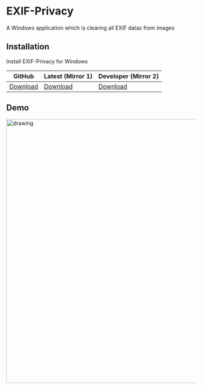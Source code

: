 
# EXIF-Privacy

A Windows application which is clearing all EXIF datas from images


## Installation

Install EXIF-Privacy for Windows

| GitHub | Latest (Mirror 1) | Developer (Mirror 2)|
|---|---|---|
|[Download](https://github.com/MauriceX24/exif-privacy/raw/main/EXIF-Privacy.exe)| [Download](https://mega.nz/file/mXBxAAhT#OfvWEdTCkXCV8LVjX1yX2e6v0e40lCdl24yyrTbhV7Q)| [Download](https://drive.google.com/file/d/18qrcr6GobAcHJ5Yz7yKqS3g9EmmEuHGy/view?usp=sharing)|
    
## Demo
<img src="https://user-images.githubusercontent.com/35397688/222969825-1642f47b-6fa1-4253-9c2d-827b13792418.gif" alt="drawing" width="700"/>
